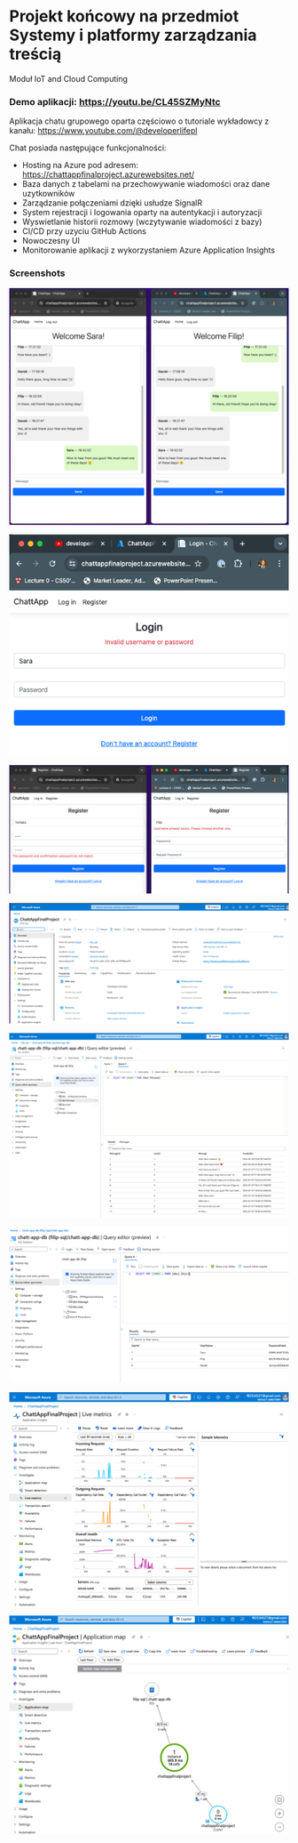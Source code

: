 # Projekt końcowy na przedmiot Systemy i platformy zarządzania treścią
Moduł IoT and Cloud Computing 
### Demo aplikacji: https://youtu.be/CL45SZMyNtc

Aplikacja chatu grupowego oparta częściowo o tutoriale wykładowcy z kanału: https://www.youtube.com/@developerlifepl

Chat posiada następujące funkcjonalności:
- Hosting na Azure pod adresem: https://chattappfinalproject.azurewebsites.net/
- Baza danych z tabelami na przechowywanie wiadomości oraz dane uzytkowników
- Zarządzanie połączeniami dzięki usłudze SignalR 
- System rejestracji i logowania oparty na autentykacji i autoryzacji
- Wyswietlanie historii rozmowy (wczytywanie wiadomości z bazy)
- CI/CD przy uzyciu GitHub Actions
- Nowoczesny UI
- Monitorowanie aplikacji z wykorzystaniem Azure Application Insights

### Screenshots

![Interface](Screenshots/ChattApp_Interface.png)

![Login](Screenshots/ChattApp_LoginRules.png)

![Registration](Screenshots/ChattApp_RegistrationRules.png)

![Azure_Config](Screenshots/ChattApp_Azure.png)

![DB_Messages](Screenshots/ChattApp_DB_m.png)

![DB_Users](Screenshots/ChattApp_DB.png)

![LiveMetrics](Screenshots/ChattApp_LiveMetrics.png)

![ApplicationMap](Screenshots/ChattApp_ApplicationMap.png)